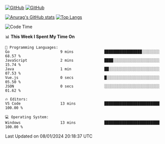 [![GitHub](https://img.shields.io/github/followers/sharpxk?style=social)](https://github.com/sharpxk) [![GitHub](https://img.shields.io/github/stars/sharpxk?style=social)](https://github.com/sharpxk)

[![Anurag's GitHub stats](https://github-readme-stats-git-masterrstaa-rickstaa.vercel.app/api?username=sharpxk&hide=contribs,prs,issues&show_icons=true&theme=tokyonight)](https://github.com/anuraghazra/github-readme-stats)
[![Top Langs](https://github-readme-stats-git-masterrstaa-rickstaa.vercel.app/api/top-langs/?username=sharpxk&layout=compact&theme=tokyonight)](https://github.com/anuraghazra/github-readme-stats)

<!--START_SECTION:waka-->
![Code Time](http://img.shields.io/badge/Code%20Time-403%20hrs%2017%20mins-blue)

📊 **This Week I Spent My Time On** 

```text
💬 Programming Languages: 
Go                       9 mins              █████████████████░░░░░░░░   68.57 % 
JavaScript               2 mins              ████░░░░░░░░░░░░░░░░░░░░░   15.74 % 
Java                     1 min               ██░░░░░░░░░░░░░░░░░░░░░░░   07.53 % 
Vue.js                   0 secs              █░░░░░░░░░░░░░░░░░░░░░░░░   05.50 % 
JSON                     0 secs              ░░░░░░░░░░░░░░░░░░░░░░░░░   01.62 % 

🔥 Editors: 
VS Code                  13 mins             █████████████████████████   100.00 % 

💻 Operating System: 
Windows                  13 mins             █████████████████████████   100.00 % 
```


 Last Updated on 08/01/2024 20:18:37 UTC
<!--END_SECTION:waka-->
